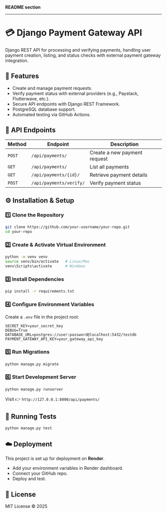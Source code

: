 **README section** 

---

# 💳 Django Payment Gateway API

Django REST API for processing and verifying payments, handling user payment creation, listing, and status checks with external payment gateway integration.

## 🚀 Features

* Create and manage payment requests.
* Verify payment status with external providers (e.g., Paystack, Flutterwave, etc.).
* Secure API endpoints with Django REST Framework.
* PostgreSQL database support.
* Automated testing via GitHub Actions.

## 📂 API Endpoints

| Method | Endpoint                | Description                  |
| ------ | ----------------------- | ---------------------------- |
| `POST` | `/api/payments/`        | Create a new payment request |
| `GET`  | `/api/payments/`        | List all payments            |
| `GET`  | `/api/payments/{id}/`   | Retrieve payment details     |
| `POST` | `/api/payments/verify/` | Verify payment status        |

## ⚙️ Installation & Setup

### 1️⃣ Clone the Repository

```bash
git clone https://github.com/your-username/your-repo.git
cd your-repo
```

### 2️⃣ Create & Activate Virtual Environment

```bash
python -m venv venv
source venv/bin/activate   # Linux/Mac
venv\Scripts\activate      # Windows
```

### 3️⃣ Install Dependencies

```bash
pip install -r requirements.txt
```

### 4️⃣ Configure Environment Variables

Create a `.env` file in the project root:

```
SECRET_KEY=your_secret_key
DEBUG=True
DATABASE_URL=postgres://user:password@localhost:5432/testdb
PAYMENT_GATEWAY_API_KEY=your_gateway_api_key
```

### 5️⃣ Run Migrations

```bash
python manage.py migrate
```

### 6️⃣ Start Development Server

```bash
python manage.py runserver
```

Visit 👉 `http://127.0.0.1:8000/api/payments/`

## 🧪 Running Tests

```bash
python manage.py test
```

## ☁️ Deployment

This project is set up for deployment on **Render**.

* Add your environment variables in Render dashboard.
* Connect your GitHub repo.
* Deploy and test.

## 📜 License

MIT License © 2025
